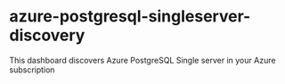 # azure-postgresql-singleserver-discovery
This dashboard discovers Azure PostgreSQL Single server in your Azure subscription
